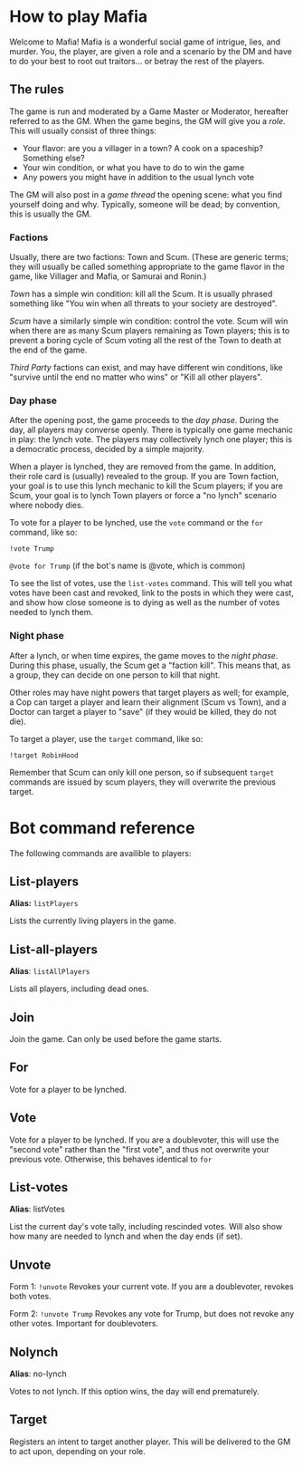 # How to play Mafia

Welcome to Mafia! Mafia is a wonderful social game of intrigue, lies, and murder. You, the player, are given a role and a scenario by the DM and have to do your best to root out traitors... or betray the rest of the players.

## The rules

The game is run and moderated by a Game Master or Moderator, hereafter referred to as the GM. When the game begins, the GM will give you a *role*. This will usually consist of three things:
 - Your flavor: are you a villager in a town? A cook on a spaceship? Something else?
 - Your win condition, or what you have to do to win the game
 - Any powers you might have in addition to the usual lynch vote

The GM will also post in a *game thread* the opening scene: what you find yourself doing and why. Typically, someone will be dead; by convention, this is usually the GM. 

### Factions
Usually, there are two factions: Town and Scum. (These are generic terms; they will usually be called something appropriate to the game flavor in the game, like Villager and Mafia, or Samurai and Ronin.)

*Town* has a simple win condition: kill all the Scum. It is usually phrased something like "You win when all threats to your society are destroyed".

*Scum* have a similarly simple win condition: control the vote. Scum will win when there are as many Scum players remaining as Town players; this is to prevent a boring cycle of Scum voting all the rest of the Town to death at the end of the game.

*Third Party* factions can exist, and may have different win conditions, like "survive until the end no matter who wins" or "Kill all other players".

### Day phase
After the opening post, the game proceeds to the *day phase*. During the day, all players may converse openly. There is typically one game mechanic in play: the lynch vote. The players may collectively lynch one player; this is a democratic process, decided by a simple majority.

When a player is lynched, they are removed from the game. In addition, their role card is (usually) revealed to the group. If you are Town faction, your goal is to use this lynch mechanic to kill the Scum players; if you are Scum, your goal is to lynch Town players or force a "no lynch" scenario where nobody dies.

To vote for a player to be lynched, use the `vote` command or the `for` command, like so:

`!vote Trump`

`@vote for Trump` (if the bot's name is @vote, which is common)

To see the list of votes, use the `list-votes` command. This will tell you what votes have been cast and revoked, link to the posts in which they were cast, and show how close someone is to dying as well as the number of votes needed to lynch them.

### Night phase
After a lynch, or when time expires, the game moves to the *night phase*. During this phase, usually, the Scum get a "faction kill". This means that, as a group, they can decide on one person to kill that night. 

Other roles may have night powers that target players as well; for example, a Cop can target a player and learn their alignment (Scum vs Town), and a Doctor can target a player to "save" (if they would be killed, they do not die).

To target a player, use the `target` command, like so:

`!target RobinHood`

Remember that Scum can only kill one person, so if subsequent `target` commands are issued by scum players, they will overwrite the previous target. 

# Bot command reference

The following commands are availible to players:

## List-players
**Alias:** `listPlayers`

Lists the currently living players in the game.

## List-all-players
**Alias**: `listAllPlayers`

Lists all players, including dead ones. 

## Join

Join the game. Can only be used before the game starts. 

## For

Vote for a player to be lynched. 

## Vote

Vote for a player to be lynched. If you are a doublevoter, this will use the "second vote" rather than the "first vote", and thus not overwrite your previous vote. Otherwise, this behaves identical to `for`

## List-votes
**Alias**: listVotes

List the current day's vote tally, including rescinded votes. Will also show how many are needed to lynch and when the day ends (if set).

## Unvote

Form 1: `!unvote`
Revokes your current vote. If you are a doublevoter, revokes both votes.

Form 2: `!unvote Trump`
Revokes any vote for Trump, but does not revoke any other votes. Important for doublevoters. 

## Nolynch
**Alias**: no-lynch

Votes to not lynch. If this option wins, the day will end prematurely. 

## Target

Registers an intent to target another player. This will be delivered to the GM to act upon, depending on your role.